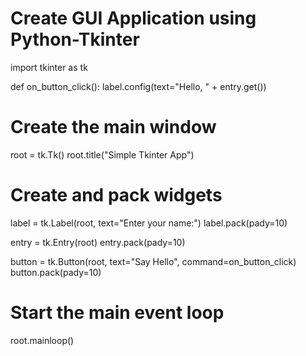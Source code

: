 # Create GUI Application using Python-Tkinter
import tkinter as tk

def on_button_click():
    label.config(text="Hello, " + entry.get())

# Create the main window
root = tk.Tk()
root.title("Simple Tkinter App")

# Create and pack widgets
label = tk.Label(root, text="Enter your name:")
label.pack(pady=10)

entry = tk.Entry(root)
entry.pack(pady=10)

button = tk.Button(root, text="Say Hello", command=on_button_click)
button.pack(pady=10)

# Start the main event loop
root.mainloop()
